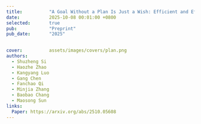 ```yaml
---
title:          "A Goal Without a Plan Is Just a Wish: Efficient and Effective Global Planner Training for Long-Horizon Agent Tasks"
date:           2025-10-08 00:01:00 +0800
selected:       true
pub:            "Preprint"
pub_date:       "2025"

  
cover:          assets/images/covers/plan.png
authors:
  - Shuzheng Si
  - Haozhe Zhao
  - Kangyang Luo
  - Gang Chen
  - Fanchao Qi
  - Minjia Zhang
  - Baobao Chang
  - Maosong Sun 
links:
  Paper: https://arxiv.org/abs/2510.05608
---
```

